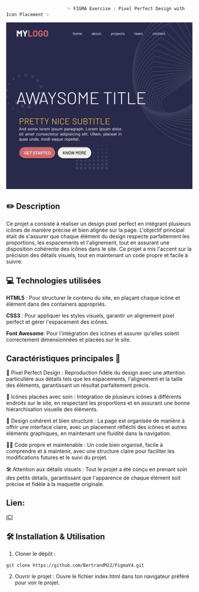                            ✨ FIGMA Exercise : Pixel Perfect Design with Icon Placement ✨



![preview](assets/preview.png)





## ✏️ Description
Ce projet a consisté à réaliser un design pixel perfect en intégrant plusieurs icônes de manière précise et bien alignée sur la page. L'objectif principal était de s'assurer que chaque élément du design respecte parfaitement les proportions, les espacements et l'alignement, tout en assurant une disposition cohérente des icônes dans le site. Ce projet a mis l'accent sur la précision des détails visuels, tout en maintenant un code propre et facile à suivre.

## 💻 Technologies utilisées
**HTML5** : Pour structurer le contenu du site, en plaçant chaque icône et élément dans des containers appropriés.

**CSS3** : Pour appliquer les styles visuels, garantir un alignement pixel perfect et gérer l'espacement des icônes.

**Font Awesome**: Pour l'intégration des icônes et assurer qu'elles soient correctement dimensionnées et placées sur le site.

## Caractéristiques principales 🚀
🎯 Pixel Perfect Design :
Reproduction fidèle du design avec une attention particulière aux détails tels que les espacements, l'alignement et la taille des éléments, garantissant un résultat parfaitement précis.

🎨 Icônes placées avec soin :
Intégration de plusieurs icônes à différents endroits sur le site, en respectant les proportions et en assurant une bonne hiérarchisation visuelle des éléments.

📱 Design cohérent et bien structuré :
La page est organisée de manière à offrir une interface claire, avec un placement réfléchi des icônes et autres éléments graphiques, en maintenant une fluidité dans la navigation.

🧑‍🏫 Code propre et maintenable :
Un code bien organisé, facile à comprendre et à maintenir, avec une structure claire pour faciliter les modifications futures et le suivi du projet.

🛠️ Attention aux détails visuels :
Tout le projet a été conçu en prenant soin des petits détails, garantissant que l'apparence de chaque élément soit précise et fidèle à la maquette originale.
## Lien:

[ICI](https://figma-v4.vercel.app/)

## 🛠️ Installation & Utilisation
1. Cloner le dépôt :
```
git clone https://github.com/BertrandM22/FigmaV4.git

```
2. Ouvrir le projet :
Ouvre le fichier index.html dans ton navigateur préféré pour voir le projet.
